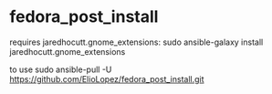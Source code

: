 # fedora_post_install
 
requires jaredhocutt.gnome_extensions:
sudo ansible-galaxy install jaredhocutt.gnome_extensions

to use
sudo ansible-pull -U https://github.com/ElioLopez/fedora_post_install.git